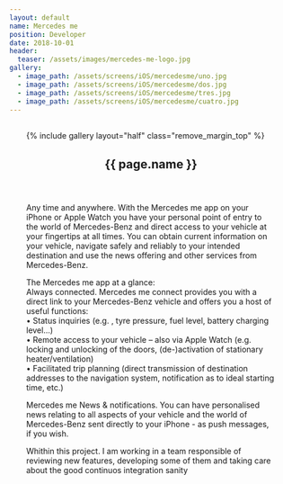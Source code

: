 ```yaml
---
layout: default
name: Mercedes me
position: Developer
date: 2018-10-01
header:
  teaser: /assets/images/mercedes-me-logo.jpg
gallery:
  - image_path: /assets/screens/iOS/mercedesme/uno.jpg
  - image_path: /assets/screens/iOS/mercedesme/dos.jpg
  - image_path: /assets/screens/iOS/mercedesme/tres.jpg
  - image_path: /assets/screens/iOS/mercedesme/cuatro.jpg
---
```


<div id="main" role="main">    
      <meta itemprop="headline" content="{{ page.name }}"/>
      <meta itemprop="description" content="{{ page.header.description }}"/>
      <div class="page__inner-wrap" style="margin: 30px;">
      <div class="project-container left">
        <section class="page__content" itemprop="text">
             {% include gallery layout="half" class="remove_margin_top" %}
         </section>
      </div>
      <div class="project-container right">        
        <section class="page__content" itemprop="text">
        <header>
          <h1 id="page-title" class="page__title" itemprop="headline">{{ page.name }}</h1>
        </header>
            <p>Any time and anywhere. With the Mercedes me app on your iPhone or Apple Watch you have your personal point of entry to the world of Mercedes-Benz and direct access to your vehicle at your fingertips at all times. You can obtain current information on your vehicle, navigate safely and reliably to your intended destination and use the news offering and other services from Mercedes-Benz.</p>
            <p>The Mercedes me app at a glance:<br/>Always connected. Mercedes me connect provides you with a direct link to your Mercedes-Benz vehicle and offers you a host of useful functions:<br/>• Status inquiries (e.g. , tyre pressure, fuel level, battery charging level...)<br/>• Remote access to your vehicle – also via Apple Watch (e.g. locking and unlocking of the doors, (de-)activation of stationary heater/ventilation)<br/>• Facilitated trip planning (direct transmission of destination addresses to the navigation system, notification as to ideal starting time, etc.)</p>
            <p>Mercedes me News & notifications. You can have personalised news relating to all aspects of your vehicle and the world of Mercedes-Benz sent directly to your iPhone - as push messages, if you wish.</p>
            <p>Whithin this project. I am working in a team responsible of reviewing new features, developing some of them and taking care about the good continuos integration sanity</p>
        </section>
         </div>
       </div>       
</div>